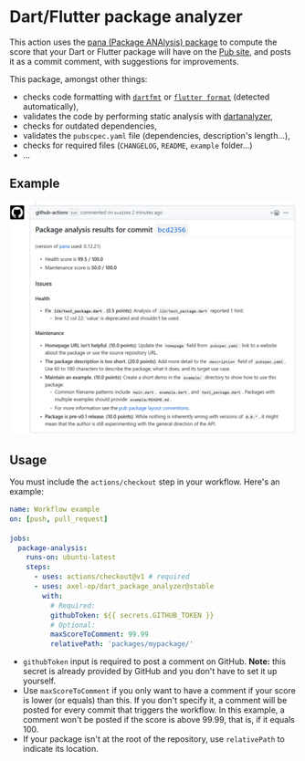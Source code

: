# Dart/Flutter package analyzer

This action uses the [pana (Package ANAlysis) package](https://pub.dev/packages/pana) to compute the score that your Dart or Flutter package will have on the [Pub site](https://pub.dev/help), and posts it as a commit comment, with suggestions for improvements.

This package, amongst other things:

* checks code formatting with [`dartfmt`](https://dart.dev/tools/dartfmt) or [`flutter format`](https://flutter.dev/docs/development/tools/formatting#automatically-formatting-code-with-the-flutter-command) (detected automatically),
* validates the code by performing static analysis with [dartanalyzer](https://dart.dev/tools/dartanalyzer),
* checks for outdated dependencies,
* validates the `pubscpec.yaml` file (dependencies, description's length...),
* checks for required files (`CHANGELOG`, `README`, `example` folder...)
* ...

## Example

![](example.png)

## Usage

You must include the `actions/checkout` step in your workflow. Here's an example:

```yml
name: Workflow example
on: [push, pull_request]

jobs:
  package-analysis:
    runs-on: ubuntu-latest
    steps:
      - uses: actions/checkout@v1 # required
      - uses: axel-op/dart_package_analyzer@stable
        with:
          # Required:
          githubToken: ${{ secrets.GITHUB_TOKEN }}
          # Optional:
          maxScoreToComment: 99.99
          relativePath: 'packages/mypackage/'
```

* `githubToken` input is required to post a comment on GitHub. **Note:** this secret is already provided by GitHub and you don't have to set it up yourself.
* Use `maxScoreToComment` if you only want to have a comment if your score is lower (or equals) than this. If you don't specify it, a comment will be posted for every commit that triggers the workflow. In this example, a comment won't be posted if the score is above 99.99, that is, if it equals 100.
* If your package isn't at the root of the repository, use `relativePath` to indicate its location.
